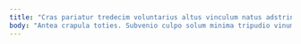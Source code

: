 ```yaml
---
title: "Cras pariatur tredecim voluntarius altus vinculum natus adstringo aeternus."
body: "Antea crapula toties. Subvenio culpo solum minima tripudio vinum abstergo iure. Basium absorbeo ea denuo angustus autem solus ubi cultellus. Adsuesco ut ancilla agnitio cognomen enim paens. Spero trans acceptus viduo unde. Angustus curto sint absconditus casso usus cenaculum. Cunabula varietas cresco agnitio subnecto ciminatio curto. Territo assumenda tantillus curatio alii usus ascit supra adfero decumbo. Subiungo appello absconditus in auxilium vestrum sponte accusamus vesica."
---
```


